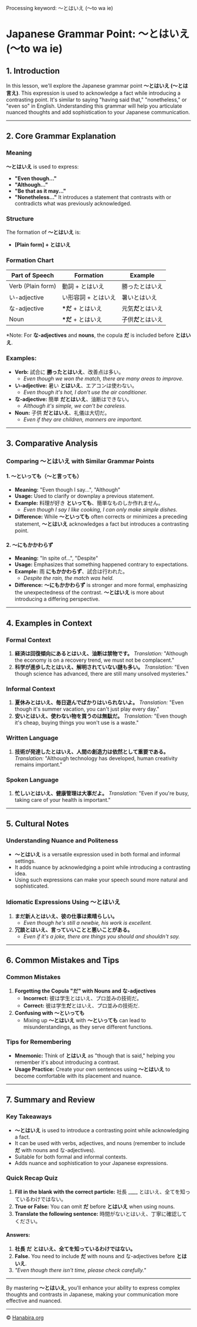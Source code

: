 Processing keyword: ～とはいえ (～to wa ie)
# Japanese Grammar Point: ～とはいえ (～to wa ie)

## 1. Introduction
In this lesson, we'll explore the Japanese grammar point **～とはいえ (～とは言え)**. This expression is used to acknowledge a fact while introducing a contrasting point. It's similar to saying "having said that," "nonetheless," or "even so" in English. Understanding this grammar will help you articulate nuanced thoughts and add sophistication to your Japanese communication.

---
## 2. Core Grammar Explanation
### Meaning
**～とはいえ** is used to express:
- **"Even though..."**
- **"Although..."**
- **"Be that as it may..."**
- **"Nonetheless..."**
It introduces a statement that contrasts with or contradicts what was previously acknowledged.
### Structure
The formation of **～とはいえ** is:
- **[Plain form] + とはいえ**
### Formation Chart
| **Part of Speech**  | **Formation**            | **Example**                 |
|---------------------|--------------------------|-----------------------------|
| Verb (Plain form)   | 動詞 + とはいえ            | 勝ったとはいえ               |
| い-adjective         | い形容詞 + とはいえ        | 暑いとはいえ                 |
| な-adjective         | **\*だ** + とはいえ        | 元気**だ**とはいえ            |
| Noun                | **\*だ** + とはいえ        | 子供**だ**とはいえ            |
\*Note: For **な-adjectives** and **nouns**, the copula **だ** is included before **とはいえ**.
### Examples:
- **Verb:** 試合に **勝ったとはいえ**、改善点は多い。
  - *Even though we won the match, there are many areas to improve.*
- **い-adjective:** 暑い **とはいえ**、エアコンは使わない。
  - *Even though it's hot, I don't use the air conditioner.*
- **な-adjective:** 簡単 **だとはいえ**、油断はできない。
  - *Although it's simple, we can't be careless.*
- **Noun:** 子供 **だとはいえ**、礼儀は大切だ。
  - *Even if they are children, manners are important.*
---
## 3. Comparative Analysis
### Comparing **～とはいえ** with Similar Grammar Points
#### 1. **～といっても（～と言っても）**
- **Meaning:** "Even though I say...", "Although"
- **Usage:** Used to clarify or downplay a previous statement.
- **Example:** 料理が好き **といっても**、簡単なものしか作れません。
  - *Even though I say I like cooking, I can only make simple dishes.*
- **Difference:** While **～といっても** often corrects or minimizes a preceding statement, **～とはいえ** acknowledges a fact but introduces a contrasting point.
#### 2. **～にもかかわらず**
- **Meaning:** "In spite of...", "Despite"
- **Usage:** Emphasizes that something happened contrary to expectations.
- **Example:** 雨 **にもかかわらず**、試合は行われた。
  - *Despite the rain, the match was held.*
- **Difference:** **～にもかかわらず** is stronger and more formal, emphasizing the unexpectedness of the contrast. **～とはいえ** is more about introducing a differing perspective.
---
## 4. Examples in Context
### Formal Context
1. **経済は回復傾向にあるとはいえ、油断は禁物です。**
   *Translation:* "Although the economy is on a recovery trend, we must not be complacent."
2. **科学が進歩したとはいえ、解明されていない謎も多い。**
   *Translation:* "Even though science has advanced, there are still many unsolved mysteries."
### Informal Context
1. **夏休みとはいえ、毎日遊んでばかりはいられないよ。**
   *Translation:* "Even though it's summer vacation, you can't just play every day."
2. **安いとはいえ、使わない物を買うのは無駄だ。**
   *Translation:* "Even though it's cheap, buying things you won't use is a waste."
### Written Language
1. **技術が発達したとはいえ、人間の創造力は依然として重要である。**
   *Translation:* "Although technology has developed, human creativity remains important."
### Spoken Language
1. **忙しいとはいえ、健康管理は大事だよ。**
   *Translation:* "Even if you're busy, taking care of your health is important."
---
## 5. Cultural Notes
### Understanding Nuance and Politeness
- **～とはいえ** is a versatile expression used in both formal and informal settings.
- It adds nuance by acknowledging a point while introducing a contrasting idea.
- Using such expressions can make your speech sound more natural and sophisticated.
### Idiomatic Expressions Using **～とはいえ**
1. **まだ新人とはいえ、彼の仕事は素晴らしい。**
   - *Even though he's still a newbie, his work is excellent.*
2. **冗談とはいえ、言っていいことと悪いことがある。**
   - *Even if it's a joke, there are things you should and shouldn't say.*
---
## 6. Common Mistakes and Tips
### Common Mistakes
1. **Forgetting the Copula "だ" with Nouns and な-adjectives**
   - **Incorrect:** 彼は学生とはいえ、プロ並みの技術だ。
   - **Correct:** 彼は学生**だ**とはいえ、プロ並みの技術だ.
2. **Confusing with **～といっても****
   - Mixing up **～とはいえ** with **～といっても** can lead to misunderstandings, as they serve different functions.
### Tips for Remembering
- **Mnemonic:** Think of **とはいえ** as "though that is said," helping you remember it's about introducing a contrast.
- **Usage Practice:** Create your own sentences using **～とはいえ** to become comfortable with its placement and nuance.
---
## 7. Summary and Review
### Key Takeaways
- **～とはいえ** is used to introduce a contrasting point while acknowledging a fact.
- It can be used with verbs, adjectives, and nouns (remember to include **だ** with nouns and な-adjectives).
- Suitable for both formal and informal contexts.
- Adds nuance and sophistication to your Japanese expressions.
### Quick Recap Quiz
1. **Fill in the blank with the correct particle:**
   社長 ____ とはいえ、全てを知っているわけではない。
2. **True or False:**
   You can omit **だ** before **とはいえ** when using nouns.
3. **Translate the following sentence:**
   時間がないとはいえ、丁寧に確認してください。
#### Answers:
1. **社長** **だ** **とはいえ、全てを知っているわけではない。**
2. **False.** You need to include **だ** with nouns and な-adjectives before **とはいえ**.
3. *"Even though there isn't time, please check carefully."*
---
By mastering **～とはいえ**, you'll enhance your ability to express complex thoughts and contrasts in Japanese, making your communication more effective and nuanced.



---

© [Hanabira.org](https://hanabira.org)
